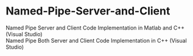 # Named-Pipe-Server-and-Client
Named Pipe Server and Client Code Implementation in Matlab and C++ (Visual Studio)<br>
Named Pipe Both Server and Client Code Implementation in C++ (Visual Studio)
